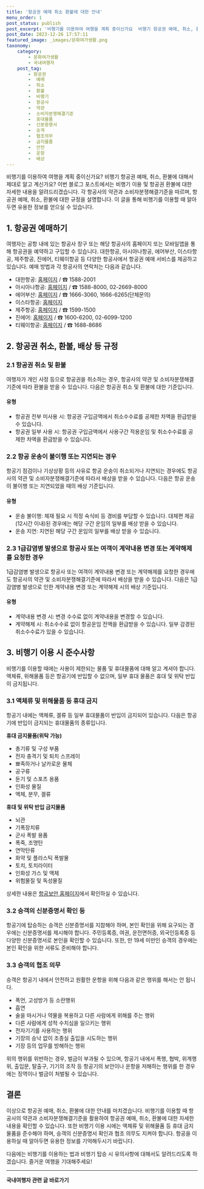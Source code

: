 ```yaml
---
title: '항공권 예매 취소 환불에 대한 안내'
menu_order: 1
post_status: publish
post_excerpt: '비행기를 이용하여 여행을 계획 중이신가요  비행기 항공권 예매, 취소, 환불에 대해서 제대로 알고 계신가요  이번 블로그 포스트에서는 비행기 이용 및 항공권 환불에 대한 자세한 내용을 알려드리겠습니다. 각 항공사의 약관과 소비자분쟁해결기준을 따르며, 항공권 예매, 취소, 환불에 대한 규정을 설명합니다. 이 글을 통해 비행기를 이용할 때 알아두면 유용한 정보를 얻으실 수 있습니다.'
post_date: 2023-12-26 17:57:11
featured_image: _images/문화여가생활.png
taxonomy:
    category:
        - 문화여가생활
        - 국내여행자
    post_tag:
        - 항공권
        -  예매
        -  취소
        -  환불
        -  비행기
        -  항공사
        -  약관
        -  소비자분쟁해결기준
        -  휴대물품
        -  신분증명서
        -  승객
        -  협조의무
        -  금지물품
        -  안전
        -  운항
        -  배상
---
```



비행기를 이용하여 여행을 계획 중이신가요? 비행기 항공권 예매, 취소, 환불에 대해서 제대로 알고 계신가요? 이번 블로그 포스트에서는 비행기 이용 및 항공권 환불에 대한 자세한 내용을 알려드리겠습니다. 각 항공사의 약관과 소비자분쟁해결기준을 따르며, 항공권 예매, 취소, 환불에 대한 규정을 설명합니다. 이 글을 통해 비행기를 이용할 때 알아두면 유용한 정보를 얻으실 수 있습니다.

## 1. 항공권 예매하기

여행자는 공항 내에 있는 항공사 창구 또는 해당 항공사의 홈페이지 또는 모바일앱을 통해 항공권을 예약하고 구입할 수 있습니다. 대한항공, 아시아나항공, 에어부산, 이스타항공, 제주항공, 진에어, 티웨이항공 등 다양한 항공사에서 항공권 예매 서비스를 제공하고 있습니다. 예매 방법과 각 항공사의 연락처는 다음과 같습니다.

- 대한항공: [홈페이지](https://www.koreanair.com/) / ☎ 1588-2001
- 아시아나항공: [홈페이지](https://flyasiana.com/) / ☎ 1588-8000, 02-2669-8000
- 에어부산: [홈페이지](https://www.airbusan.com/) / ☎ 1666-3060, 1666-6265(단체문의)
- 이스타항공: [홈페이지](https://www.eastarjet.com/)
- 제주항공: [홈페이지](https://www.jejuair.net/) / ☎ 1599-1500
- 진에어: [홈페이지](https://www.jinair.com/) / ☎ 1600-6200, 02-6099-1200
- 티웨이항공: [홈페이지](https://www.twayair.com/) / ☎ 1688-8686


## 2. 항공권 취소, 환불, 배상 등 규정

### 2.1 항공권 취소 및 환불

여행자가 개인 사정 등으로 항공권을 취소하는 경우, 항공사의 약관 및 소비자분쟁해결기준에 따라 환불을 받을 수 있습니다. 다음은 항공권 취소 및 환불에 대한 기준입니다.

#### 유형

- 항공권 전부 미사용 시: 항공권 구입금액에서 취소수수료를 공제한 차액을 환급받을 수 있습니다.
- 항공권 일부 사용 시: 항공권 구입금액에서 사용구간 적용운임 및 취소수수료를 공제한 차액을 환급받을 수 있습니다.

### 2.2 항공 운송이 불이행 또는 지연되는 경우

항공기 점검이나 기상상황 등의 사유로 항공 운송이 취소되거나 지연되는 경우에도 항공사의 약관 및 소비자분쟁해결기준에 따라서 배상을 받을 수 있습니다. 다음은 항공 운송이 불이행 또는 지연되었을 때의 배상 기준입니다.

#### 유형

- 운송 불이행: 체재 필요 시 적정 숙식비 등 경비를 부담할 수 있습니다. 대체편 제공(12시간 이내)된 경우에는 해당 구간 운임의 일부를 배상 받을 수 있습니다.
- 운송 지연: 지연된 해당 구간 운임의 일부를 배상 받을 수 있습니다.

### 2.3 1급감염병 발생으로 항공사 또는 여객이 계약내용 변경 또는 계약해제를 요청한 경우

1급감염병 발생으로 항공사 또는 여객이 계약내용 변경 또는 계약해제를 요청한 경우에도 항공사의 약관 및 소비자분쟁해결기준에 따라서 배상을 받을 수 있습니다. 다음은 1급감염병 발생으로 인한 계약내용 변경 또는 계약해제 시의 배상 기준입니다.

#### 유형

- 계약내용 변경 시: 변경 수수료 없이 계약내용을 변경할 수 있습니다.
- 계약해제 시: 취소수수료 없이 항공운임 전액을 환급받을 수 있습니다. 일부 감경된 취소수수료가 있을 수 있습니다.

## 3. 비행기 이용 시 준수사항

비행기를 이용할 때에는 사용이 제한되는 물품 및 휴대물품에 대해 알고 계셔야 합니다. 액체류, 위해물품 등은 항공기에 반입할 수 없으며, 일부 휴대 물품은 휴대 및 위탁 반입이 금지됩니다.

### 3.1 액체류 및 위해물품 등 휴대 금지

항공기 내에는 액체류, 겔류 등 일부 휴대물품이 반입이 금지되어 있습니다. 다음은 항공기에 반입이 금지되는 휴대물품의 종류입니다.

**휴대 금지물품(위탁 가능)**
- 총기류 및 구성 부품
- 전자 충격기 및 퇴치 스프레이
- 뾰족하거나 날카로운 물체
- 공구류
- 둔기 및 스포츠 용품
- 인화성 물질
- 액체, 분무, 겔류

**휴대 및 위탁 반입 금지물품**
- 뇌관
- 기폭장치류
- 군사 폭발 용품
- 폭죽, 조명탄
- 연막탄류
- 화약 및 플라스틱 폭발물
- 토치, 토치라이터
- 인화성 가스 및 액체
- 위험물질 및 독성물질

상세한 내용은 [항공보안 홈페이지](https://www.avsec365.or.kr/)에서 확인하실 수 있습니다.


### 3.2 승객의 신분증명서 확인 등

항공기에 탑승하는 승객은 신분증명서를 지참해야 하며, 본인 확인을 위해 요구되는 경우에는 신분증명서를 제시해야 합니다. 주민등록증, 여권, 운전면허증, 외국인등록증 등 다양한 신분증명서로 본인을 확인할 수 있습니다. 또한, 만 19세 미만인 승객의 경우에는 본인 확인을 위한 서류도 준비해야 합니다.

### 3.3 승객의 협조 의무

승객은 항공기 내에서 안전하고 원활한 운항을 위해 다음과 같은 행위를 해서는 안 됩니다.

- 폭언, 고성방가 등 소란행위
- 흡연
- 술을 마시거나 약물을 복용하고 다른 사람에게 위해를 주는 행위
- 다른 사람에게 성적 수치심을 일으키는 행위
- 전자기기를 사용하는 행위
- 기장의 승낙 없이 조종실 출입을 시도하는 행위
- 기장 등의 업무를 방해하는 행위

위의 행위를 위반하는 경우, 벌금이 부과될 수 있으며, 항공기 내에서 폭행, 협박, 위계행위, 출입문, 탈출구, 기기의 조작 등 항공기의 보안이나 운항을 저해하는 행위를 한 경우에는 징역이나 벌금이 처벌될 수 있습니다.

## 결론

이상으로 항공권 예매, 취소, 환불에 대한 안내를 마치겠습니다. 비행기를 이용할 때 항공사의 약관과 소비자분쟁해결기준을 활용하여 항공권 예매, 취소, 환불에 대한 자세한 내용을 확인할 수 있습니다. 또한 비행기 이용 시에는 액체류 및 위해물품 등 휴대 금지물품을 준수해야 하며, 승객의 신분증명서 확인과 협조 의무도 지켜야 합니다. 항공을 이용하실 때 알아두면 유용한 정보를 기억해두시기 바랍니다.

다음에는 비행기를 이용하는 법과 비행기 탑승 시 유의사항에 대해서도 알려드리도록 하겠습니다. 즐거운 여행을 기대해주세요!
<!-- wp:separator -->
<hr class="wp-block-separator has-alpha-channel-opacity"/>
<!-- /wp:separator -->

<!-- wp:group {"backgroundColor":"base","layout":{"type":"constrained"}} -->
<div class="wp-block-group has-base-background-color has-background"><!-- wp:paragraph {"align":"center","fontSize":"medium"} -->
<p class="has-text-align-center has-large-font-size"><strong>국내여행자 관련 글 바로가기</strong></p>
<!-- /wp:paragraph -->


<!-- wp:latest-posts
{"categories":[{"id":15374,"count":19,"description":"","link":"https://uknowlaw.com/category/%ea%b5%ad%eb%82%b4%ec%97%ac%ed%96%89%ec%9e%90/","name":"국내여행자","slug":"국내여행자","taxonomy":"category","parent":0,"meta":[],"_links":{"self":[{"href":"https://uknowlaw.com/wp-json/wp/v2/categories/15374"}],"collection":[{"href":"https://uknowlaw.com/wp-json/wp/v2/categories"}],"about":[{"href":"https://uknowlaw.com/wp-json/wp/v2/taxonomies/category"}],"wp:post_type":[{"href":"https://uknowlaw.com/wp-json/wp/v2/posts?categories=15374"}],"curies":[{"name":"wp","href":"https://api.w.org/{rel}","templated":true}]}}],"postsToShow":100,"excerptLength":28,"postLayout":"grid","columns":2,"featuredImageAlign":"left","featuredImageSizeSlug":"large","fontSize":"small"} /--></div>
<!-- /wp:group -->